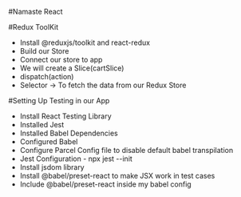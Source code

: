 #Namaste React

#Redux ToolKit 
- Install @reduxjs/toolkit and react-redux
- Build our Store
- Connect our store to app
- We will create a Slice(cartSlice)
- dispatch(action)
- Selector -> To fetch the data from our Redux Store

#Setting Up Testing in our App
 - Install React Testing Library 
 - Installed Jest
 - Installed Babel Dependencies
 - Configured Babel
 - Configure Parcel Config file to disable default babel transpilation
 - Jest Configuration - npx jest --init
 - Install jsdom library
 - Install @babel/preset-react to make JSX work in test cases
 - Include @babel/preset-react inside my babel config